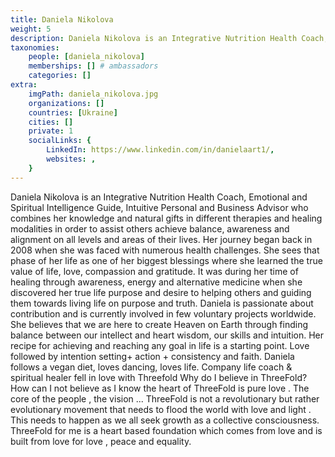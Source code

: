 ```yaml
---
title: Daniela Nikolova
weight: 5
description: Daniela Nikolova is an Integrative Nutrition Health Coach, Emotional and Spiritual Intelligence Guide, Intuitive Personal and Business Advisor.
taxonomies:
    people: [daniela_nikolova]
    memberships: [] # ambassadors
    categories: []
extra:
    imgPath: daniela_nikolova.jpg
    organizations: []
    countries: [Ukraine]
    cities: []
    private: 1
    socialLinks: {
        LinkedIn: https://www.linkedin.com/in/danielaart1/,
        websites: ,
    }
---
```


Daniela Nikolova is an Integrative Nutrition Health Coach, Emotional and Spiritual Intelligence Guide, Intuitive Personal and Business Advisor who combines her knowledge and natural gifts in different therapies and healing modalities in order to assist others achieve balance, awareness and alignment on all levels and areas of their lives. Her journey began back in 2008 when she was faced with numerous health challenges. She sees that phase of her life as one of her biggest blessings where she learned the true value of life, love, compassion and gratitude. It was during her time of healing through awareness, energy and alternative medicine when she discovered her true life purpose and desire to helping others and guiding them towards living life on purpose and truth. Daniela is passionate about contribution and is currently involved in few voluntary projects worldwide. She believes that we are here to create Heaven on Earth through finding balance between our intellect and heart wisdom, our skills and intuition. Her recipe for achieving and reaching any goal in life is a starting point. Love followed by intention setting+ action + consistency and faith. Daniela follows a vegan diet, loves dancing, loves life. Company life coach & spiritual healer fell in love with Threefold Why do I believe in ThreeFold? How can I not believe as I know the heart of ThreeFold is pure love . The core of the people , the vision ... ThreeFold is not a revolutionary but rather evolutionary movement that needs to flood the world with love and light . This needs to happen as we all seek growth as a collective consciousness. ThreeFold for me is a heart based foundation which comes from love and is built from love for love , peace and equality.
